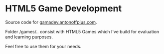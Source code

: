 HTML5 Game Development
=======

Source code for <a href="gamadev.antonoffplus.com">gamadev.antonoffplus.com</a>. 

Folder /games/.. consist with HTML5 Games which I've build for evaluation and learning purposes. 

Feel free to use them for your needs.
